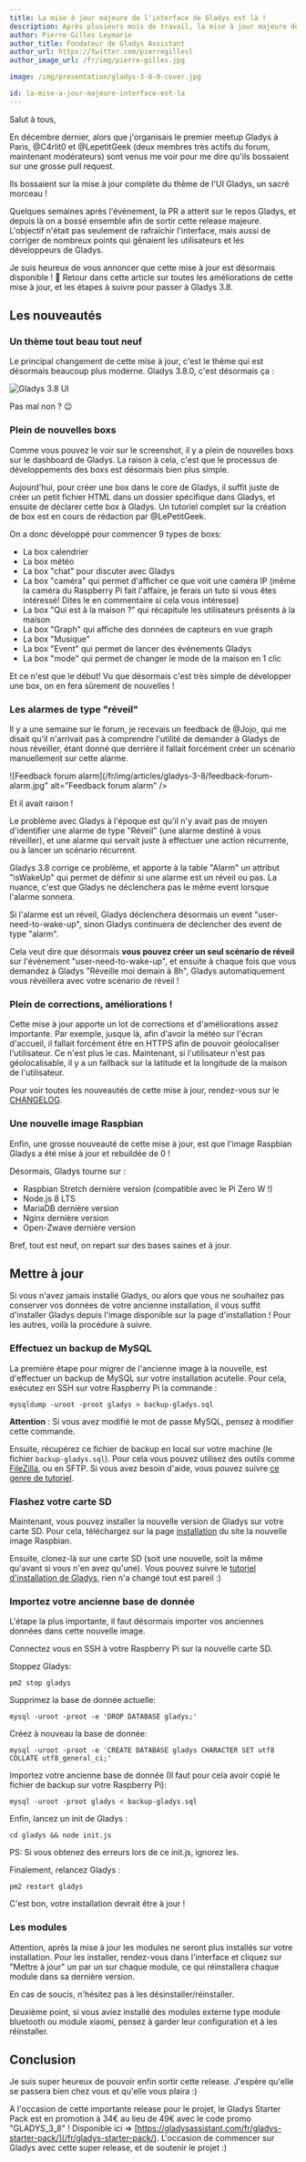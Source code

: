 ```yaml
---
title: La mise à jour majeure de l'interface de Gladys est là !
description: Après plusieurs mois de travail, la mise à jour majeure de l'interface Gladys, Gladys 3.8.0, est maintenant disponible.
author: Pierre-Gilles Leymarie
author_title: Fondateur de Gladys Assistant
author_url: https://twitter.com/pierregillesl
author_image_url: /fr/img/pierre-gilles.jpg

image: /img/presentation/gladys-3-8-0-cover.jpg

id: la-mise-a-jour-majeure-interface-est-la
---
```


Salut à tous,

En décembre dernier, alors que j'organisais le premier meetup Gladys à Paris, @C4rlit0 et @LepetitGeek (deux membres très actifs du forum, maintenant modérateurs) sont venus me voir pour me dire qu'ils bossaient sur une grosse pull request.

Ils bossaient sur la mise à jour complète du thème de l'UI Gladys, un sacré morceau !

Quelques semaines après l'événement, la PR a atterit sur le repos Gladys, et depuis là on a bossé ensemble afin de sortir cette release majeure. L'objectif n'était pas seulement de rafraîchir l'interface, mais aussi de corriger de nombreux points qui gênaient les utilisateurs et les développeurs de Gladys.

Je suis heureux de vous annoncer que cette mise à jour est désormais disponible ! 🚀
Retour dans cette article sur toutes les améliorations de cette mise à jour, et les étapes à suivre pour passer à Gladys 3.8.

<!--truncate-->

## Les nouveautés

### Un thème tout beau tout neuf

Le principal changement de cette mise à jour, c'est le thème qui est désormais beaucoup plus moderne. Gladys 3.8.0, c'est désormais ça :

![Gladys 3.8 UI](/fr/img/articles/gladys-3-8/macbook-dashboard-2018.jpg)

Pas mal non ? 😉

### Plein de nouvelles boxs

Comme vous pouvez le voir sur le screenshot, il y a plein de nouvelles boxs sur le dashboard de Gladys. La raison à cela, c'est que le processus de développements des boxs est désormais bien plus simple.

Aujourd'hui, pour créer une box dans le core de Gladys, il suffit juste de créer un petit fichier HTML dans un dossier spécifique dans Gladys, et ensuite de déclarer cette box à Gladys. Un tutoriel complet sur la création de box est en cours de rédaction par @LePetitGeek.

On a donc développé pour commencer 9 types de boxs:

- La box calendrier
- La box météo
- La box "chat" pour discuter avec Gladys
- La box "caméra" qui permet d'afficher ce que voit une caméra IP (même la caméra du Raspberry Pi fait l'affaire, je ferais un tuto si vous êtes intéressé! Dites le en commentaire si cela vous intéresse)
- La box "Qui est à la maison ?" qui récapitule les utilisateurs présents à la maison
- La box "Graph" qui affiche des données de capteurs en vue graph
- La box "Musique"
- La box "Event" qui permet de lancer des événements Gladys
- La box "mode" qui permet de changer le mode de la maison en 1 clic

Et ce n'est que le début! Vu que désormais c'est très simple de développer une box, on en fera sûrement de nouvelles !

### Les alarmes de type "réveil"

Il y a une semaine sur le forum, je recevais un feedback de @Jojo, qui me disait qu'il n'arrivait pas à comprendre l'utilité de demander à Gladys de nous réveiller, étant donné que derrière il fallait forcément créer un scénario manuellement sur cette alarme.

![Feedback forum alarm](/fr/img/articles/gladys-3-8/feedback-forum-alarm.jpg" alt="Feedback forum alarm" />

Et il avait raison !

Le problème avec Gladys à l'époque est qu'il n'y avait pas de moyen d'identifier une alarme de type "Réveil" (une alarme destiné à vous réveiller), et une alarme qui servait juste à effectuer une action récurrente, ou à lancer un scénario récurrent.

Gladys 3.8 corrige ce problème, et apporte à la table "Alarm" un attribut "isWakeUp" qui permet de définir si une alarme est un réveil ou pas. La nuance, c'est que Gladys ne déclenchera pas le même event lorsque l'alarme sonnera.

Si l'alarme est un réveil, Gladys déclenchera désormais un event "user-need-to-wake-up", sinon Gladys continuera de déclencher des event de type "alarm".

Cela veut dire que désormais **vous pouvez créer un seul scénario de réveil** sur l'événement "user-need-to-wake-up", et ensuite à chaque fois que vous demandez à Gladys "Réveille moi demain à 8h", Gladys automatiquement vous réveillera avec votre scénario de réveil !

### Plein de corrections, améliorations !

Cette mise à jour apporte un lot de corrections et d'améliorations assez importante. Par exemple, jusque là, afin d'avoir la météo sur l'écran d'accueil, il fallait forcément être en HTTPS afin de pouvoir géolocaliser l'utilisateur. Ce n'est plus le cas. Maintenant, si l'utilisateur n'est pas géolocalisable, il y a un fallback sur la latitude et la longitude de la maison de l'utilisateur.

Pour voir toutes les nouveautés de cette mise à jour, rendez-vous sur le [CHANGELOG](https://github.com/gladysassistant/Gladys/blob/master/CHANGELOG.md).

### Une nouvelle image Raspbian

Enfin, une grosse nouveauté de cette mise à jour, est que l'image Raspbian Gladys a été mise à jour et rebuildée de 0 !

Désormais, Gladys tourne sur :

- Raspbian Stretch dernière version (compatible avec le Pi Zero W !)
- Node.js 8 LTS
- MariaDB dernière version
- Nginx dernière version
- Open-Zwave dernière version

Bref, tout est neuf, on repart sur des bases saines et à jour.

## Mettre à jour

Si vous n'avez jamais installé Gladys, ou alors que vous ne souhaitez pas conserver vos données de votre ancienne installation, il vous suffit d'installer Gladys depuis l'image disponible sur la page d'installation ! Pour les autres, voilà la procédure à suivre.

### Effectuez un backup de MySQL

La première étape pour migrer de l'ancienne image à la nouvelle, est d'effectuer un backup de MySQL sur votre installation acutelle. Pour cela, exécutez en SSH sur votre Raspberry Pi la commande :

```
mysqldump -uroot -proot gladys > backup-gladys.sql
```

**Attention** : Si vous avez modifié le mot de passe MySQL, pensez à modifier cette commande.

Ensuite, récupérez ce fichier de backup en local sur votre machine (le fichier `backup-gladys.sql`). Pour cela vous pouvez utilisez des outils comme [FileZilla](https://filezilla-project.org/), ou en SFTP. Si vous avez besoin d'aide, vous pouvez suivre [ce genre de tutoriel](http://raspberrypis.net/transferer-facilement-des-fichiers-sur-son-raspberry-pi/).

### Flashez votre carte SD

Maintenant, vous pouvez installer la nouvelle version de Gladys sur votre carte SD. Pour cela, téléchargez sur la page [installation](https://gladysassistant.com/fr/installation/) du site la nouvelle image Raspbian.

Ensuite, clonez-là sur une carte SD (soit une nouvelle, soit la même qu'avant si vous n'en avez qu'une). Vous pouvez suivre le [tutoriel d'installation de Gladys](https://www.youtube.com/watch?v=rx1PmlMGh38), rien n'a changé tout est pareil :)

### Importez votre ancienne base de donnée

L'étape la plus importante, il faut désormais importer vos anciennes données dans cette nouvelle image.

Connectez vous en SSH à votre Raspberry Pi sur la nouvelle carte SD.

Stoppez Gladys:

```
pm2 stop gladys
```

Supprimez la base de donnée actuelle:

```
mysql -uroot -proot -e 'DROP DATABASE gladys;'
```

Créez à nouveau la base de donnée:

```
mysql -uroot -proot -e 'CREATE DATABASE gladys CHARACTER SET utf8 COLLATE utf8_general_ci;'
```

Importez votre ancienne base de donnée (Il faut pour cela avoir copié le fichier de backup sur votre Raspberry Pi):

```
mysql -uroot -proot gladys < backup-gladys.sql
```

Enfin, lancez un init de Gladys :

```
cd gladys && node init.js
```

PS: Si vous obtenez des erreurs lors de ce init.js, ignorez les.

Finalement, relancez Gladys :

```
pm2 restart gladys
```

C'est bon, votre installation devrait être à jour !

### Les modules

Attention, après la mise à jour les modules ne seront plus installés sur votre installation. Pour les installer, rendez-vous dans l'interface et cliquez sur "Mettre à jour" un par un sur chaque module, ce qui réinstallera chaque module dans sa dernière version.

En cas de soucis, n'hésitez pas à les désinstaller/réinstaller.

Deuxième point, si vous aviez installé des modules externe type module bluetooth ou module xiaomi, pensez à garder leur configuration et à les réinstaller.

## Conclusion

Je suis super heureux de pouvoir enfin sortir cette release. J'espère qu'elle se passera bien chez vous et qu'elle vous plaira :)

A l'occasion de cette importante release pour le projet, le Gladys Starter Pack est en promotion à 34€ au lieu de 49€ avec le code promo "GLADYS_3_8" ! Disponible ici => [https://gladysassistant.com/fr/gladys-starter-pack/](/fr/gladys-starter-pack/). L'occasion de commencer sur Gladys avec cette super release, et de soutenir le projet :)
